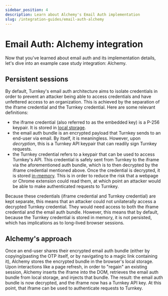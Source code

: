 ```yaml
---
sidebar_position: 4
description: Learn about Alchemy's Email Auth implementation
slug: /integration-guides/email-auth-alchemy
---
```


# Email Auth: Alchemy integration

Now that you've learned about email auth and its implementation details, let's dive into an example case study integration: Alchemy.

## Persistent sessions

By default, Turnkey's email auth architecture aims to isolate credentials in order to prevent an attacker being able to access credentials and have unfettered access to an organization. This is achieved by the separation of the iframe credential and the Turnkey credential. Here are some relevant definitions:

- the iframe credential (also referred to as the embedded key) is a P-256 keypair. It is stored in [local storage](https://github.com/tkhq/frames/blob/82ee1cb3797c1c785226a130a7e06f991246877f/auth/index.html#L123-L134).
- the email auth bundle is an encrypted payload that Turnkey sends to an end-user via email. By itself, it is meaningless. However, upon *decryption*, this is a Turnkey API keypair that can readily sign Turnkey requests.
- the Turnkey credential refers to a keypair that can be used to access Turnkey's API. This credential is safely sent from Turnkey to the iframe via the aforementioned auth bundle, which is to then decrypted by the iframe credential mentioned above. Once the credential is decrypted, it is stored [in-memory](https://github.com/tkhq/frames/blob/82ee1cb3797c1c785226a130a7e06f991246877f/auth/index.html#L853-L854). This is in order to reduce the risk that a webpage or Chrome extension could read them, at which point an attacker would be able to make authenticated requests to Turnkey.

Because these credentials (iframe credential and Turnkey credential) are kept separate, this means that an attacker could not unilaterally access a decrypted Turnkey credential. They would need access to both the iframe credential and the email auth bundle. However, this means that by default, because the Turnkey credential is stored in memory, it is not persisted, which has implications as to long-lived browser sessions.

## Alchemy's approach

Once an end-user shares their encrypted email auth bundle (either by copying/pasting the OTP itself, or by navigating to a magic link containing it), Alchemy stores the encrypted bundle in the browser's local storage. Upon interactions like a page refresh, in order to "regain" an existing session, Alchemy inserts the iframe into the DOM, retrieves the email auth bundle from local storage, and injects that bundle. The result: the email auth bundle is now decrypted, and the iframe now has a Turnkey API key. At this point, that iframe can be used to authenticate requests to Turnkey.

